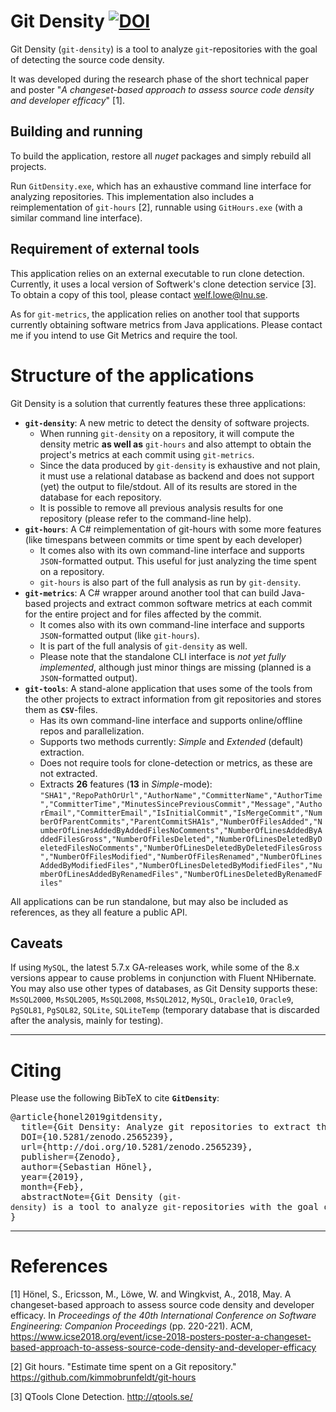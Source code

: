 # Git Density [![DOI](https://zenodo.org/badge/125856964.svg)](https://zenodo.org/badge/latestdoi/125856964)

Git Density (`git-density`) is a tool to analyze `git`-repositories with the goal of detecting the source code density.

It was developed during the research phase of the short technical paper and poster "_A changeset-based approach to assess source code density and developer efficacy_" [1].

## Building and running

To build the application, restore all _nuget_ packages and simply rebuild all projects.

Run `GitDensity.exe`, which has an exhaustive command line interface for analyzing repositories. This implementation also includes a reimplementation of `git-hours` [2], runnable using `GitHours.exe` (with a similar command line interface).

## Requirement of external tools
This application relies on an external executable to run clone detection. Currently, it uses a local version of Softwerk's clone detection service [3]. To obtain a copy of this tool, please contact welf.lowe@lnu.se.

As for `git-metrics`, the application relies on another tool that supports currently obtaining software metrics from Java applications. Please contact me if you intend to use Git Metrics and require the tool.


# Structure of the applications
Git Density is a solution that currently features these three applications:
* __`git-density`__: A new metric to detect the density of software projects.
  * When running `git-density` on a repository, it will compute the density metric __as well as__ `git-hours` and also attempt to obtain the project's metrics at each commit using `git-metrics`.
  * Since the data produced by `git-density` is exhaustive and not plain, it must use a relational database as backend and does not support (yet) the output to file/stdout. All of its results are stored in the database for each repository.
  * It is possible to remove all previous analysis results for one repository (please refer to the command-line help).
* __`git-hours`__: A C# reimplementation of git-hours with some more features (like timespans between commits or time spent by each developer)
  * It comes also with its own command-line interface and supports `JSON`-formatted output. This useful for just analyzing the time spent on a repository.
  * `git-hours` is also part of the full analysis as run by `git-density`.
* __`git-metrics`__:  A C# wrapper around another tool that can build Java-based projects and extract common software metrics at each commit for the entire project and for files affected by the commit.
  * It comes also with its own command-line interface and supports `JSON`-formatted output (like `git-hours`).
  * It is part of the full analysis of `git-density` as well.
  * Please note that the standalone CLI interface is _not yet fully implemented_, although just minor things are missing (planned is a `JSON`-formatted output).
*	__`git-tools`__: A stand-alone application that uses some of the tools from the other projects to extract information from git repositories and stores them as __`CSV`__-files.
	*	Has its own command-line interface and supports online/offline repos and parallelization.
	*	Supports two methods currently: _Simple_ and _Extended_ (default) extraction.
	*	Does not require tools for clone-detection or metrics, as these are not extracted.
	*	Extracts __26__ features (__13__ in _Simple_-mode): `"SHA1","RepoPathOrUrl","AuthorName","CommitterName","AuthorTime","CommitterTime","MinutesSincePreviousCommit","Message","AuthorEmail","CommitterEmail","IsInitialCommit","IsMergeCommit","NumberOfParentCommits","ParentCommitSHA1s","NumberOfFilesAdded","NumberOfLinesAddedByAddedFilesNoComments","NumberOfLinesAddedByAddedFilesGross","NumberOfFilesDeleted","NumberOfLinesDeletedByDeletedFilesNoComments","NumberOfLinesDeletedByDeletedFilesGross","NumberOfFilesModified","NumberOfFilesRenamed","NumberOfLinesAddedByModifiedFiles","NumberOfLinesDeletedByModifiedFiles","NumberOfLinesAddedByRenamedFiles","NumberOfLinesDeletedByRenamedFiles"`

All applications can be run standalone, but may also be included as references, as they all feature a public API.
## Caveats

If using `MySQL`, the latest 5.7.x GA-releases work, while some of the 8.x versions appear to cause problems in conjunction with Fluent NHibernate. You may also use other types of databases, as Git Density supports these: `MsSQL2000`, `MsSQL2005`, `MsSQL2008`, `MsSQL2012`, `MySQL`, `Oracle10`, `Oracle9`, `PgSQL81`, `PgSQL82`, `SQLite`, `SQLiteTemp` (temporary database that is discarded after the analysis, mainly for testing).

___


# Citing
Please use the following BibTeX to cite __`GitDensity`__:
<pre>
@article{honel2019gitdensity,
  title={Git Density: Analyze git repositories to extract the Source Code Density and other Commit Properties},
  DOI={10.5281/zenodo.2565239},
  url={http://doi.org/10.5281/zenodo.2565239},
  publisher={Zenodo},
  author={Sebastian Hönel},
  year={2019},
  month={Feb},
  abstractNote={Git Density (<code>git-density</code>) is a tool to analyze <code>git</code>-repositories with the goal of detecting the source code density. It was developed during the research phase of the short technical paper and poster &quot;<em>A changeset-based approach to assess source code density and developer efficacy</em>&quot; and has since been extended to support extended analyses.},
}
</pre>

___

# References

[1] Hönel, S., Ericsson, M., Löwe, W. and Wingkvist, A., 2018, May. A changeset-based approach to assess source code density and developer efficacy. In _Proceedings of the 40th International Conference on Software Engineering: Companion Proceedings_ (pp. 220-221). ACM, https://www.icse2018.org/event/icse-2018-posters-poster-a-changeset-based-approach-to-assess-source-code-density-and-developer-efficacy

[2] Git hours. "Estimate time spent on a Git repository." https://github.com/kimmobrunfeldt/git-hours

[3] QTools Clone Detection. http://qtools.se/
